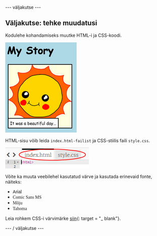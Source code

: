 \--- väljakutse \---

## Väljakutse: tehke muudatusi

Kodulehe kohandamiseks muutke HTML-i ja CSS-koodi.

![ekraanipilt](images/story-changes.png)

HTML-sisu võib leida `index.html-failist` ja CSS-stiilis faili `style.css`.

![ekraanipilt](images/story-files.png)

Võite ka muuta veebilehel kasutatud värve ja kasutada erinevaid fonte, näiteks:

+ <span style="font-family: Arial;">Arial</span>
+ <span style="font-family: Comic Sans MS;">Comic Sans MS</span>
+ <span style="font-family: Impact;">Mõju</span>
+ <span style="font-family: Tahoma;">Tahoma</span>

Leia rohkem CSS-i värvimärke [siin](http://jumpto.cc/colours){: target = "_ blank"}.

\--- / väljakutse \---